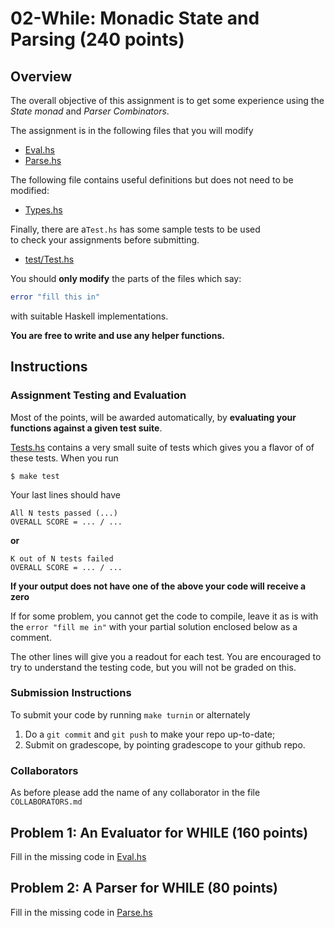 # 02-While: Monadic State and Parsing (240 points)

## Overview

The overall objective of this assignment is to get some 
experience using the *State monad* and *Parser Combinators*.

The assignment is in the following files that you will modify

- [Eval.hs](/src/CSE230/Eval.hs)
- [Parse.hs](/src/CSE230/Parse.hs)

The following file contains useful definitions but does not need to be modified:

- [Types.hs](/src/CSE230/Types.hs)

Finally, there are a`Test.hs` has some sample tests to be used  
to check your assignments before submitting.

- [test/Test.hs](/test/Test.hs)

You should **only modify** the parts of the files which say:

```haskell
error "fill this in"
```

with suitable Haskell implementations. 

**You are free to write and use any helper functions.**

## Instructions

### Assignment Testing and Evaluation


Most of the points, will be awarded automatically, by
**evaluating your functions against a given test suite**.

[Tests.hs](/test/Test.hs) contains a very small suite
of tests which gives you a flavor of of these tests.
When you run

```shell
$ make test
```

Your last lines should have

```
All N tests passed (...)
OVERALL SCORE = ... / ...
```

**or**

```
K out of N tests failed
OVERALL SCORE = ... / ...
```

**If your output does not have one of the above your code will receive a zero**

If for some problem, you cannot get the code to compile,
leave it as is with the `error "fill me in"` with your 
partial solution enclosed below as a comment.

The other lines will give you a readout for each test.
You are encouraged to try to understand the testing code,
but you will not be graded on this.

### Submission Instructions

To submit your code by running `make turnin` or alternately

1. Do a `git commit` and `git push` to make your repo up-to-date;
2. Submit on gradescope, by pointing gradescope to your github repo.

### Collaborators

As before please add the name of any collaborator in the file `COLLABORATORS.md`

## Problem 1: An Evaluator for WHILE (160 points)

Fill in the missing code in [Eval.hs](/src/CSE230/Eval.hs)

## Problem 2: A Parser for WHILE (80 points)

Fill in the missing code in [Parse.hs](/src/CSE230/Parse.hs)

